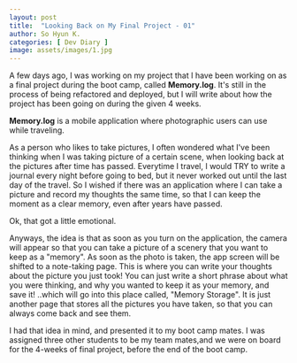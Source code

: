 ```yaml
---
layout: post
title:  "Looking Back on My Final Project - 01"
author: So Hyun K.
categories: [ Dev Diary ]
image: assets/images/1.jpg
---
```


A few days ago, I was working on my project that I have been working on as a final project during the boot camp, called **Memory.log**.
It's still in the process of being refactored and deployed, but I will write about how the project has been going on during the given 4 weeks.

**Memory.log** is a mobile application where photographic users can use while traveling.

As a person who likes to take pictures, I often wondered what I've been thinking when I was taking picture of a certain scene, when looking back at the pictures after time has passed.
Everytime I travel, I would TRY to write a journal every night before going to bed, but it never worked out until the last day of the travel.
So I wished if there was an application where I can take a picture and record my thoughts the same time, so that I can keep the moment as a clear memory, even after years have passed.

Ok, that got a little emotional.

Anyways, the idea is that as soon as you turn on the application, the camera will appear so that you can take a picture of a scenery that you want to keep as a "memory".
As soon as the photo is taken, the app screen will be shifted to a note-taking page. This is where you can write your thoughts about the picture you just took!
You can just write a short phrase about what you were thinking, and why you wanted to keep it as your memory, and save it!
..which will go into this place called, "Memory Storage". It is just another page that stores all the pictures you have taken, so that you can always come back and see them.


I had that idea in mind, and presented it to my boot camp mates. I was assigned three other students to be my team mates,and we were on board for the 4-weeks of final project, before the end of the boot camp.
